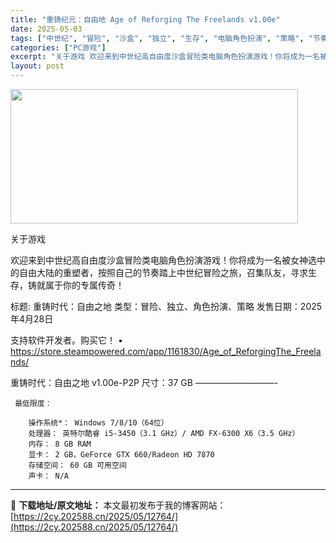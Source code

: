 ```yaml
---
title: "重铸纪元：自由地 Age of Reforging The Freelands v1.00e"
date: 2025-05-03
tags: ["中世纪", "冒险", "沙盒", "独立", "生存", "电脑角色扮演", "策略", "节奏", "角色", "角色扮演"]
categories: ["PC游戏"]
excerpt: "关于游戏 欢迎来到中世纪高自由度沙盒冒险类电脑角色扮演游戏！你将成为一名被女神选中的自由大陆的重塑者，按照自己的节奏踏上中世纪冒险之旅，召集队友，寻求生存，铸就属于你的专属传奇！ 标题: 重铸时代：自由之地 类型：冒险、独立、角色扮演、策略 发售日期：2025年4月28日 支持软件开发者。购买它！ &hellip;"
layout: post
---
```


<img class="aligncenter size-full wp-image-12745" src="https://2cy.202588.cn/wp-content/uploads/2025/05/2025050304080143.webp" alt="" width="460" height="215" />

关于游戏

欢迎来到中世纪高自由度沙盒冒险类电脑角色扮演游戏！你将成为一名被女神选中的自由大陆的重塑者，按照自己的节奏踏上中世纪冒险之旅，召集队友，寻求生存，铸就属于你的专属传奇！

标题: 重铸时代：自由之地
类型：冒险、独立、角色扮演、策略
发售日期：2025年4月28日

支持软件开发者。购买它！
• https://store.steampowered.com/app/1161830/Age_of_ReforgingThe_Freelands/

重铸时代：自由之地 v1.00e-P2P
尺寸：37 GB
—————————- 

     最低限度：

        操作系统*： Windows 7/8/10（64位）
        处理器： 英特尔酷睿 i5-3450（3.1 GHz）/ AMD FX-6300 X6（3.5 GHz）
        内存： 8 GB RAM
        显卡： 2 GB，GeForce GTX 660/Radeon HD 7870
        存储空间： 60 GB 可用空间
        声卡： N/A


---
📖 **下载地址/原文地址：** 本文最初发布于我的博客网站：[https://2cy.202588.cn/2025/05/12764/](https://2cy.202588.cn/2025/05/12764/)
